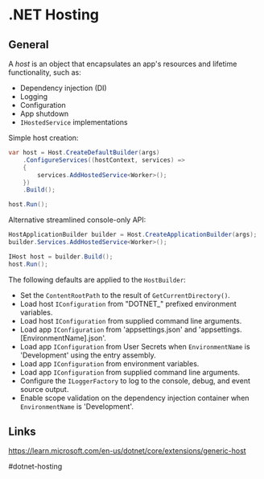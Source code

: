 # .NET Hosting

## General

A _host_ is an object that encapsulates an app's resources and lifetime functionality, such as:

* Dependency injection (DI)
* Logging
* Configuration
* App shutdown
* `IHostedService` implementations

Simple host creation:

```csharp
var host = Host.CreateDefaultBuilder(args)
    .ConfigureServices((hostContext, services) =>
    {
        services.AddHostedService<Worker>();
    })
    .Build();

host.Run();
```

Alternative streamlined console-only API:

```csharp
HostApplicationBuilder builder = Host.CreateApplicationBuilder(args);
builder.Services.AddHostedService<Worker>();

IHost host = builder.Build();
host.Run();
```

The following defaults are applied to the `HostBuilder`:

* Set the `ContentRootPath` to the result of `GetCurrentDirectory()`.
* Load host `IConfiguration` from "DOTNET_" prefixed environment variables.
* Load host `IConfiguration` from supplied command line arguments.
* Load app `IConfiguration` from 'appsettings.json' and 'appsettings.[EnvironmentName].json'.
* Load app `IConfiguration` from User Secrets when `EnvironmentName` is 'Development' using the entry assembly.
* Load app `IConfiguration` from environment variables.
* Load app `IConfiguration` from supplied command line arguments.
* Configure the `ILoggerFactory` to log to the console, debug, and event source output.
* Enable scope validation on the dependency injection container when `EnvironmentName` is 'Development'.

## Links

https://learn.microsoft.com/en-us/dotnet/core/extensions/generic-host

#dotnet-hosting
